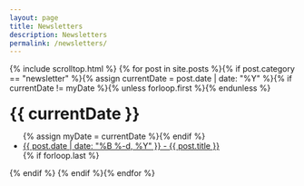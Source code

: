 ```yaml
---
layout: page
title: Newsletters
description: Newsletters
permalink: /newsletters/
---
```


{% include scrolltop.html %}
{% for post in site.posts %}{% if post.category == "newsletter" %}{% assign currentDate = post.date | date: "%Y" %}{% if currentDate != myDate %}{% unless forloop.first %}</ul>{% endunless %}
<h1 style="margin-top:20px; margin-bottom:10px">{{ currentDate }}</h1>
  <ul>{% assign myDate = currentDate %}{% endif %}
   <li><a href="{{ site.baseurl }}{{ post.url }}"><span>{{ post.date | date: "%B %-d, %Y" }}</span> - {{ post.title }}</a></li>
   {% if forloop.last %}</ul>{% endif %}
{% endif %}{% endfor %}
